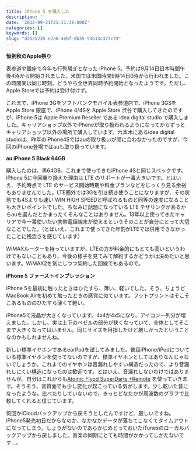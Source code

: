 ```yaml
---
title: iPhone 5 を購入した
description: ''
date: '2012-09-21T21:11:39.000Z'
categories: []
keywords: []
slug: "d3525235-e2a6-4ebf-8b35-94b13c327c79"
---
```

**恒例秋のApple祭り**  
  
表参道や銀座で今年も行列騒ぎとなった iPhone 5。予約は9月14日日本時間午後4時から開始されました。米国では米国時間9時14日0時から行われました。この時間実は同じ時刻。どうやら全世界同時予約開始となったようです。ただし、Apple Storeでは予約は受け付けず。

これまで、iPhone 3Gをソフトバンクモバイル表参道店で、iPhone 3GSをApple Store 銀座で、iPhone 4/4Sを Apple Store 渋谷で購入してきたのですが、iPhone 5は Apple Premium Reseller である idea digital studio で購入しました。キャリアショップ以外でiPhoneが取り扱われるようになってからずっとキャリアショップ以外の場所で購入しています。六本木にあるidea digital studioは、昨年のiPhone4Sではauの取り扱いが間に合わなかったのですが、今回のiPhone登場ではauも取り扱っています。

**au iPhone 5 Black 64GB**  
  
購入したのは、黒64GB。これまで使ってきたiPhone 4Sと同じスペックです。iPhone 5に今回乗り換えた理由は LTE のサポートが一番大きいです。とはいえ、予約時点で LTE のサービス開始時期や料金プランなどをじっくり見る余裕もありませんでした。LTE圏外では3Gを引き続き使うことになりますが、その状態でも4Sよりも速い WIN HIGH SPEEDと呼ばれるものと同等の速度になることも大きいポイントでした。ちなみに話題になっている LTE テザリングがあるからauを選んだとかまったくそんなことはありません。13年以上使ってきたキャリアで今一番使いたい携帯電話端末が使えるというそのことが自分にとって大切なことでした。（とはいえ、これまで使ってきた年割がLTEでは併用できなかったことに残念さを感じています）

WiMAXルーターを持っていますが、LTEの方が料金的にもとても高いというわけでもないこともあり、今後の様子を見てみて解約するかどうかは決めたいと思います。WiMAX2を気にしつつ契約した回線でもあるので。

**iPhone 5 ファーストインプレッション**  
  
iPhone 5を最初に触ったときはひたすら、薄い、軽いでした。そう、ちょうどMacBook Airを初めて触ったときの感覚に似ています。フットプリントはそこそこあるもののひたすら薄くて軽い。

iPhone5で液晶が大きくなっています。4x4が4x5になり、アイコン一列分が増えました。しかし、実は上下のベゼルの部分が狭くなっていて、全体としてそこまで大きくなってはいません。同じサイズを目指したけど厳しかったということなのかもしれませんね。

新しい標準イヤホンであるearPodを試してみました。普段iPhone/iPodについている標準イヤホンを使ってないのですが、標準イヤホンとしてはありなんじゃないでしょうか。これまでのイヤホンは音漏れしやすい構造だったので、より音漏れしにくい構造になったのは歓迎です。とはいえ、音漏れしないわけではありませんが。自分はこれからも[Atomic Flyod SuperDarts +Remote](http://www.atomicfloyd.jp/superdarts.html) を使っていきます。そうそう、音質面でも少し変化が起こっている気がします。少し乾いた音になったような。比べたりしていないので、きっとどなたかが周波数のグラフで比較してくれると信じています。

何回かiCloudバックアップから戻そうとしたんですけど、厳しいですね。iPhone5発売初日だからなのか、なかなかデータが落ちてこなくてタイムアウトになってしまう。しょうがないのであらかじめとっておいたiTunesのローカルバックアップから戻しました。音楽の同期にとても時間がかかってしかたないです…。